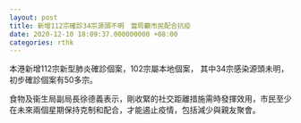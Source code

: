 ```yaml
---
layout: post
title: 新增112宗確診34宗源頭不明　當局籲市民配合抗疫
date: 2020-12-10 18:09:37.000000000 +08:00
categories: rthk
---
```


本港新增112宗新型肺炎確診個案，102宗屬本地個案， 其中34宗感染源頭未明，初步確診個案有50多宗。

食物及衞生局副局長徐德義表示，剛收緊的社交距離措施需時發揮效用，市民至少在未來兩個星期保持克制和配合，才能遏止疫情，包括減少與親友聚會。
